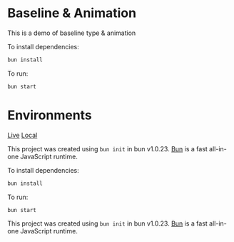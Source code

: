 # Baseline & Animation

This is a demo of baseline type & animation

To install dependencies:

```bash
bun install
```

To run:

```bash
bun start
```

# Environments

[Live](https://baseline.gotpop.co)
[Local](http://localhost:2000)

This project was created using `bun init` in bun v1.0.23. [Bun](https://bun.sh) is a fast all-in-one JavaScript runtime.

To install dependencies:

```bash
bun install
```

To run:

```bash
bun start
```

This project was created using `bun init` in bun v1.0.23. [Bun](https://bun.sh) is a fast all-in-one JavaScript runtime.
